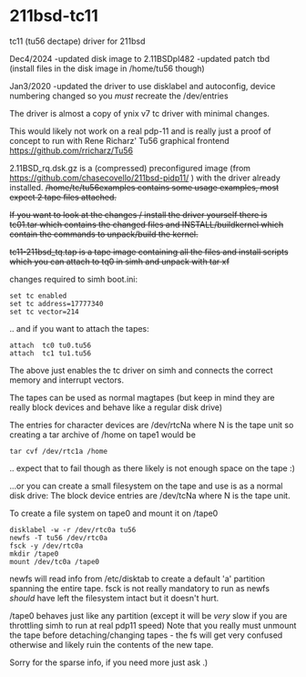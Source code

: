 # 211bsd-tc11
tc11 (tu56 dectape) driver for 211bsd

Dec4/2024
-updated disk image to 2.11BSDpl482
-updated patch tbd (install files in the disk image in /home/tu56 though) 

Jan3/2020
-updated the driver to use disklabel and autoconfig, device numbering changed so you *must* recreate the /dev/entries


The driver is almost a copy of ynix v7 tc driver with minimal changes.

This would likely not work on a real pdp-11 and is really just a proof of concept to run with 
Rene Richarz' Tu56 graphical frontend https://github.com/rricharz/Tu56

2.11BSD_rq.dsk.gz is a (compressed) preconfigured image  (from https://github.com/chasecovello/211bsd-pidp11/ ) 
with the driver already installed.
~~/home/tc/tu56examples contains some usage examples, most expect 2 tape files attached.~~

~~If you want to look at the changes / install the driver yourself there is tc01.tar which contains the changed files
and INSTALL/buildkernel which contain the commands to unpack/build the kernel.~~

~~tc11-211bsd_tq.tap is a tape image containing all the files and install scripts which you can 
attach to tq0 in simh and unpack with tar xf~~

changes required to simh boot.ini:  
```
set tc enabled  
set tc address=17777340  
set tc vector=214  
```
.. and if you want to attach the tapes:  
```
attach  tc0 tu0.tu56  
attach  tc1 tu1.tu56  
```
The above just enables the tc driver on simh and connects the correct memory and interrupt vectors.

The tapes can be used as normal magtapes (but keep in mind they are really block devices and behave like a 
regular disk drive)

The  entries for character devices are /dev/rtcNa where N is the tape unit so creating a tar archive of /home on tape1 would be
```
tar cvf /dev/rtc1a /home
```
.. expect that to fail though as there likely is not enough space on the tape :)

...or you can create a small filesystem on the tape and use is as a normal disk drive:
The block device entries are /dev/tcNa where N is the tape unit.

To create a file system on tape0 and mount it on /tape0
```
disklabel -w -r /dev/rtc0a tu56  
newfs -T tu56 /dev/rtc0a  
fsck -y /dev/rtc0a  
mkdir /tape0  
mount /dev/tc0a /tape0  
```
newfs will read info from /etc/disktab to create a default 'a' partition spanning the entire tape.
fsck is not really mandatory to run as newfs *should* have left the filesystem intact but it doesn't hurt.

/tape0 behaves just like any partition (except it will be *very* slow if you are throttling simh to run at real pdp11 speed)
Note that you really must unmount the tape before detaching/changing tapes - the fs will get very confused otherwise 
and likely ruin the contents of the new tape.



Sorry for the sparse info, if you need more just ask .) 
